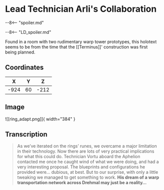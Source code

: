 # Lead Technician Arli's Collaboration

--8<-- "spoiler.md"

--8<-- "LD_spoiler.md"

Found in a room with two rudimentary warp tower prototypes, this holotext seems to be from the time that the [[Terminus]]' construction was first being planned.

## Coordinates
| **X** | **Y** | **Z** |
| :---: | :---: | :---: |
| -924  |  60   | -212  |

## Image

![[ring_adapt.png]]{ width="384" }

## Transcription
> As we’ve iterated on the rings’ runes, we overcame a major limitation in their technology. Now there are lots of very practical implications for what this could do. Technician Vortu aboard the Aphelion contacted me once he caught wind of what we were doing, and had a very interesting proposal. The blueprints and configurations he provided were… dubious, at best. But to our surprise, with only a little tweaking we managed to get something to work. **His dream of a warp transportation network across Drehmal may just be a reality…**
